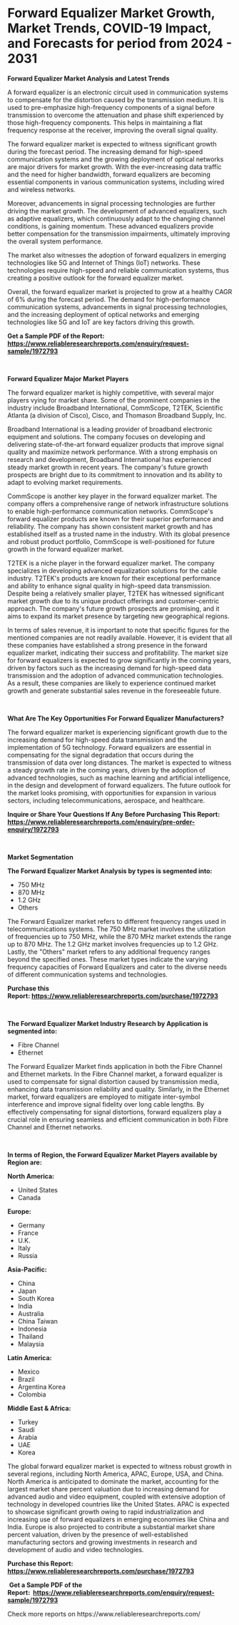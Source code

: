 <p><h1>Forward Equalizer Market Growth, Market Trends, COVID-19 Impact, and Forecasts for period from 2024 - 2031</h1></p><p><strong>Forward Equalizer Market Analysis and Latest Trends</strong></p>
<p><p>A forward equalizer is an electronic circuit used in communication systems to compensate for the distortion caused by the transmission medium. It is used to pre-emphasize high-frequency components of a signal before transmission to overcome the attenuation and phase shift experienced by those high-frequency components. This helps in maintaining a flat frequency response at the receiver, improving the overall signal quality.</p><p>The forward equalizer market is expected to witness significant growth during the forecast period. The increasing demand for high-speed communication systems and the growing deployment of optical networks are major drivers for market growth. With the ever-increasing data traffic and the need for higher bandwidth, forward equalizers are becoming essential components in various communication systems, including wired and wireless networks.</p><p>Moreover, advancements in signal processing technologies are further driving the market growth. The development of advanced equalizers, such as adaptive equalizers, which continuously adapt to the changing channel conditions, is gaining momentum. These advanced equalizers provide better compensation for the transmission impairments, ultimately improving the overall system performance.</p><p>The market also witnesses the adoption of forward equalizers in emerging technologies like 5G and Internet of Things (IoT) networks. These technologies require high-speed and reliable communication systems, thus creating a positive outlook for the forward equalizer market.</p><p>Overall, the forward equalizer market is projected to grow at a healthy CAGR of 6% during the forecast period. The demand for high-performance communication systems, advancements in signal processing technologies, and the increasing deployment of optical networks and emerging technologies like 5G and IoT are key factors driving this growth.</p></p>
<p><strong>Get a Sample PDF of the Report:&nbsp; <a href="https://www.reliableresearchreports.com/enquiry/request-sample/1972793">https://www.reliableresearchreports.com/enquiry/request-sample/1972793</a></strong></p>
<p>&nbsp;</p>
<p><strong>Forward Equalizer Major Market Players</strong></p>
<p><p>The forward equalizer market is highly competitive, with several major players vying for market share. Some of the prominent companies in the industry include Broadband International, CommScope, T2TEK, Scientific Atlanta (a division of Cisco), Cisco, and Thomason Broadband Supply, Inc.</p><p>Broadband International is a leading provider of broadband electronic equipment and solutions. The company focuses on developing and delivering state-of-the-art forward equalizer products that improve signal quality and maximize network performance. With a strong emphasis on research and development, Broadband International has experienced steady market growth in recent years. The company's future growth prospects are bright due to its commitment to innovation and its ability to adapt to evolving market requirements.</p><p>CommScope is another key player in the forward equalizer market. The company offers a comprehensive range of network infrastructure solutions to enable high-performance communication networks. CommScope's forward equalizer products are known for their superior performance and reliability. The company has shown consistent market growth and has established itself as a trusted name in the industry. With its global presence and robust product portfolio, CommScope is well-positioned for future growth in the forward equalizer market.</p><p>T2TEK is a niche player in the forward equalizer market. The company specializes in developing advanced equalization solutions for the cable industry. T2TEK's products are known for their exceptional performance and ability to enhance signal quality in high-speed data transmission. Despite being a relatively smaller player, T2TEK has witnessed significant market growth due to its unique product offerings and customer-centric approach. The company's future growth prospects are promising, and it aims to expand its market presence by targeting new geographical regions.</p><p>In terms of sales revenue, it is important to note that specific figures for the mentioned companies are not readily available. However, it is evident that all these companies have established a strong presence in the forward equalizer market, indicating their success and profitability. The market size for forward equalizers is expected to grow significantly in the coming years, driven by factors such as the increasing demand for high-speed data transmission and the adoption of advanced communication technologies. As a result, these companies are likely to experience continued market growth and generate substantial sales revenue in the foreseeable future.</p></p>
<p>&nbsp;</p>
<p><strong>What Are The Key Opportunities For Forward Equalizer Manufacturers?</strong></p>
<p><p>The forward equalizer market is experiencing significant growth due to the increasing demand for high-speed data transmission and the implementation of 5G technology. Forward equalizers are essential in compensating for the signal degradation that occurs during the transmission of data over long distances. The market is expected to witness a steady growth rate in the coming years, driven by the adoption of advanced technologies, such as machine learning and artificial intelligence, in the design and development of forward equalizers. The future outlook for the market looks promising, with opportunities for expansion in various sectors, including telecommunications, aerospace, and healthcare.</p></p>
<p><strong>Inquire or Share Your Questions If Any Before Purchasing This Report: <a href="https://www.reliableresearchreports.com/enquiry/pre-order-enquiry/1972793">https://www.reliableresearchreports.com/enquiry/pre-order-enquiry/1972793</a></strong></p>
<p>&nbsp;</p>
<p><strong>Market Segmentation</strong></p>
<p><strong>The Forward Equalizer Market Analysis by types is segmented into:</strong></p>
<p><ul><li>750 MHz</li><li>870 MHz</li><li>1.2 GHz</li><li>Others</li></ul></p>
<p><p>The Forward Equalizer market refers to different frequency ranges used in telecommunications systems. The 750 MHz market involves the utilization of frequencies up to 750 MHz, while the 870 MHz market extends the range up to 870 MHz. The 1.2 GHz market involves frequencies up to 1.2 GHz. Lastly, the "Others" market refers to any additional frequency ranges beyond the specified ones. These market types indicate the varying frequency capacities of Forward Equalizers and cater to the diverse needs of different communication systems and technologies.</p></p>
<p><strong>Purchase this Report:&nbsp;<a href="https://www.reliableresearchreports.com/purchase/1972793">https://www.reliableresearchreports.com/purchase/1972793</a></strong></p>
<p>&nbsp;</p>
<p><strong>The Forward Equalizer Market Industry Research by Application is segmented into:</strong></p>
<p><ul><li>Fibre Channel</li><li>Ethernet</li></ul></p>
<p><p>The Forward Equalizer Market finds application in both the Fibre Channel and Ethernet markets. In the Fibre Channel market, a forward equalizer is used to compensate for signal distortion caused by transmission media, enhancing data transmission reliability and quality. Similarly, in the Ethernet market, forward equalizers are employed to mitigate inter-symbol interference and improve signal fidelity over long cable lengths. By effectively compensating for signal distortions, forward equalizers play a crucial role in ensuring seamless and efficient communication in both Fibre Channel and Ethernet networks.</p></p>
<p>&nbsp;</p>
<p><strong>In terms of Region, the Forward Equalizer Market Players available by Region are:</strong></p>
<p>
    <p> <strong> North America: </strong>
        <ul>
            <li>United States</li>
            <li>Canada</li>
        </ul>
        </p> 
    <p> <strong> Europe: </strong>
        <ul>
            <li>Germany</li>
            <li>France</li>
            <li>U.K.</li>
            <li>Italy</li>
            <li>Russia</li>
        </ul>
        </p> 
    <p> <strong> Asia-Pacific: </strong>
        <ul>
            <li>China</li>
            <li>Japan</li>
            <li>South Korea</li>
            <li>India</li>
            <li>Australia</li>
            <li>China Taiwan</li>
            <li>Indonesia</li>
            <li>Thailand</li>
            <li>Malaysia</li>
        </ul>
        </p> 
    <p> <strong> Latin America: </strong>
        <ul>
            <li>Mexico</li>
            <li>Brazil</li>
            <li>Argentina Korea</li>
            <li>Colombia</li>
        </ul>
        </p> 
    <p> <strong> Middle East & Africa: </strong>
        <ul>
            <li>Turkey</li>
            <li>Saudi</li>
            <li>Arabia</li>
            <li>UAE</li>
            <li>Korea</li>
        </ul>
    </p>
    </p>
<p><p>The global forward equalizer market is expected to witness robust growth in several regions, including North America, APAC, Europe, USA, and China. North America is anticipated to dominate the market, accounting for the largest market share percent valuation due to increasing demand for advanced audio and video equipment, coupled with extensive adoption of technology in developed countries like the United States. APAC is expected to showcase significant growth owing to rapid industrialization and increasing use of forward equalizers in emerging economies like China and India. Europe is also projected to contribute a substantial market share percent valuation, driven by the presence of well-established manufacturing sectors and growing investments in research and development of audio and video technologies.</p></p>
<p><strong>Purchase this Report: <a href="https://www.reliableresearchreports.com/purchase/1972793">https://www.reliableresearchreports.com/purchase/1972793</a></strong></p>
<p>&nbsp;<strong>Get a Sample PDF of the Report:&nbsp;&nbsp;<a href="https://www.reliableresearchreports.com/enquiry/request-sample/1972793">https://www.reliableresearchreports.com/enquiry/request-sample/1972793</a></strong></p>
<p><strong></strong></p>
<p>Check more reports on https://www.reliableresearchreports.com/</p>